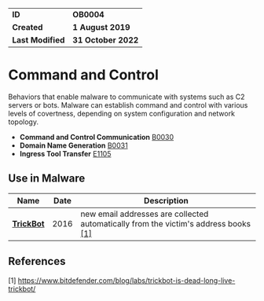 <table>
<tr>
<td><b>ID</b></td>
<td><b>OB0004</b></td>
</tr>
<td><b>Created</b></td>
<td><b>1 August 2019</b></td>
</tr>
<tr>
<td><b>Last Modified</b></td>
<td><b>31 October 2022</b></td>
</tr>
</table>

# Command and Control
Behaviors that enable malware to communicate with systems such as C2 servers or bots. Malware can establish command and control with various levels of covertness, depending on system configuration and network topology. 

* **Command and Control Communication** [B0030](../command-and-control/c2-communication.md)
* **Domain Name Generation** [B0031](../command-and-control/domain-name-generation.md)
* **Ingress Tool Transfer** [E1105](../command-and-control/ingress-tool-transfer.md)


## Use in Malware

|Name|Date|Description|
|---|---|---|
|[**TrickBot**](../command-and-control/README.md)|2016| new email addresses are collected automatically from the victim's address books [[1]](#1)|


## References

<a name="1">[1]</a> https://www.bitdefender.com/blog/labs/trickbot-is-dead-long-live-trickbot/
